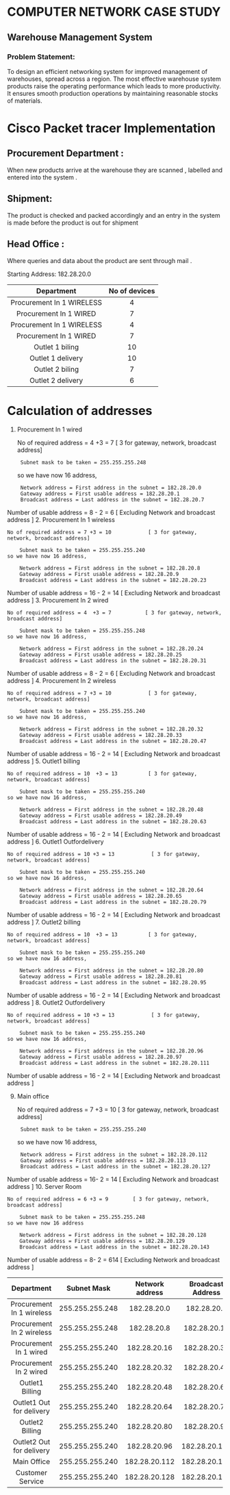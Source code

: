 # COMPUTER NETWORK CASE STUDY
## Warehouse Management System


### Problem Statement:

To design an efficient networking system for improved management of warehouses,
spread across a region. The most effective warehouse system products raise the operating
performance which leads to more productivity. It ensures smooth production operations by
maintaining reasonable stocks of materials.

# Cisco Packet tracer Implementation
## Procurement Department :
When new products arrive at the warehouse they are scanned , labelled and entered into the system .
## Shipment:
The product is checked and packed accordingly and an entry in the system is made before the product is out for shipment
## Head Office :
Where queries and data about the product are sent through mail .

Starting Address: 182.28.20.0


| Department | No of devices  |
| :---:   | :-: |
| Procurement In 1 WIRELESS | 4 |
| Procurement In 1 WIRED | 7 |
| Procurement In 1 WIRELESS | 4 |
| Procurement In 1 WIRED | 7 |
| Outlet 1 biling | 10 |
| Outlet 1 delivery | 10 |
| Outlet 2 biling | 7 |
| Outlet 2 delivery | 6 |

# Calculation of addresses

1. Procurement In 1 wired
		
	No of required address = 4  +3 = 7           [ 3 for gateway, network, broadcast address]
	
		Subnet mask to be taken = 255.255.255.248
	so we have now 16 address,
	
		Network address = First address in the subnet = 182.28.20.0
		Gateway address = First usable address = 182.28.20.1
		Broadcast address = Last address in the subnet = 182.28.20.7
Number of usable address = 8 - 2 = 6            [ Excluding Network and
broadcast address ]
2. Procurement In 1 wireless
		
	No of required address = 7 +3 = 10            [ 3 for gateway, network, broadcast address]
	
		Subnet mask to be taken = 255.255.255.240
	so we have now 16 address,
	
		Network address = First address in the subnet = 182.28.20.8
		Gateway address = First usable address = 182.28.20.9
		Broadcast address = Last address in the subnet = 182.28.20.23
Number of usable address = 16 - 2 = 14              [ Excluding Network and
broadcast address ]
3. Procurement In 2 wired
		
	No of required address = 4  +3 = 7           [ 3 for gateway, network, broadcast address]
	
		Subnet mask to be taken = 255.255.255.248
	so we have now 16 address,
	
		Network address = First address in the subnet = 182.28.20.24
		Gateway address = First usable address = 182.28.20.25
		Broadcast address = Last address in the subnet = 182.28.20.31
Number of usable address = 8 - 2 = 6            [ Excluding Network and
broadcast address ]
4. Procurement In 2 wireless
		
	No of required address = 7 +3 = 10            [ 3 for gateway, network, broadcast address]
	
		Subnet mask to be taken = 255.255.255.240
	so we have now 16 address,
	
		Network address = First address in the subnet = 182.28.20.32
		Gateway address = First usable address = 182.28.20.33
		Broadcast address = Last address in the subnet = 182.28.20.47
Number of usable address = 16 - 2 = 14              [ Excluding Network and
broadcast address ]
5. Outlet1 billing 
		
	No of required address = 10  +3 = 13          [ 3 for gateway, network, broadcast address]
	
		Subnet mask to be taken = 255.255.255.240
	so we have now 16 address,
	
		Network address = First address in the subnet = 182.28.20.48
		Gateway address = First usable address = 182.28.20.49
		Broadcast address = Last address in the subnet = 182.28.20.63
Number of usable address = 16 - 2 = 14            [ Excluding Network and
broadcast address ]
6. Outlet1 Outfordelivery 
		
	No of required address = 10 +3 = 13            [ 3 for gateway, network, broadcast address]
	
		Subnet mask to be taken = 255.255.255.240
	so we have now 16 address,
	
		Network address = First address in the subnet = 182.28.20.64
		Gateway address = First usable address = 182.28.20.65
		Broadcast address = Last address in the subnet = 182.28.20.79
Number of usable address = 16 - 2 = 14              [ Excluding Network and
broadcast address ]
7. Outlet2 billing 
		
	No of required address = 10  +3 = 13          [ 3 for gateway, network, broadcast address]
	
		Subnet mask to be taken = 255.255.255.240
	so we have now 16 address,
	
		Network address = First address in the subnet = 182.28.20.80
		Gateway address = First usable address = 182.28.20.81
		Broadcast address = Last address in the subnet = 182.28.20.95
Number of usable address = 16 - 2 = 14            [ Excluding Network and
broadcast address ]
8. Outlet2 Outfordelivery 
		
	No of required address = 10 +3 = 13            [ 3 for gateway, network, broadcast address]
	
		Subnet mask to be taken = 255.255.255.240
	so we have now 16 address,
	
		Network address = First address in the subnet = 182.28.20.96
		Gateway address = First usable address = 182.28.20.97
		Broadcast address = Last address in the subnet = 182.28.20.111
Number of usable address = 16 - 2 = 14              [ Excluding Network and
broadcast address ]

9. Main office
		
	No of required address = 7 +3 = 10         [ 3 for gateway, network, broadcast address]
	
		Subnet mask to be taken = 255.255.255.240
	so we have now 16 address,
	
		Network address = First address in the subnet = 182.28.20.112
		Gateway address = First usable address = 182.28.20.113
		Broadcast address = Last address in the subnet = 182.28.20.127
Number of usable address = 16- 2 = 14           [ Excluding Network and
broadcast address ]
10. Server Room
		
	No of required address = 6 +3 = 9        [ 3 for gateway, network, broadcast address]
	
		Subnet mask to be taken = 255.255.255.248
	so we have now 16 address
	
		Network address = First address in the subnet = 182.28.20.128		
		Gateway address = First usable address = 182.28.20.129
		Broadcast address = Last address in the subnet = 182.28.20.143
Number of usable address = 8- 2 = 614           [ Excluding Network and
broadcast address ]




| Department | Subnet Mask | Network address | Broadcast Address | Gateway address | useable |
| :---:   | :-: | :-: | :-: | :-: | :-: |
| Procurement In 1 wireless | 255.255.255.248 | 182.28.20.0 | 182.28.20.7 | 182.28.20.1 | 6 |
| Procurement In 2 wireless | 255.255.255.248 | 182.28.20.8 | 182.28.20.15 | 182.28.20.9 | 6 |
| Procurement In 1 wired | 255.255.255.240 | 182.28.20.16 | 182.28.20.31 | 182.28.20.17 | 14 |
| Procurement In 2 wired | 255.255.255.240 | 182.28.20.32 | 182.28.20.47 | 182.28.20.33 | 14 |
| Outlet1 Billing | 255.255.255.240 | 182.28.20.48 | 182.28.20.63 | 182.28.20.49 | 14 |
| Outlet1 Out for delivery | 255.255.255.240 | 182.28.20.64 | 182.28.20.79 | 182.28.20.65 | 14 |
| Outlet2 Billing | 255.255.255.240 | 182.28.20.80 | 182.28.20.95 | 182.28.20.81 | 14 |
| Outlet2 Out for delivery | 255.255.255.240 | 182.28.20.96 | 182.28.20.111 | 182.28.20.97 | 14 |
| Main Office | 255.255.255.240 | 182.28.20.112 | 182.28.20.127 | 182.28.20.113 | 14 |
| Customer Service | 255.255.255.240 | 182.28.20.128 | 182.28.20.143 | 182.28.20.129 | 14 |


